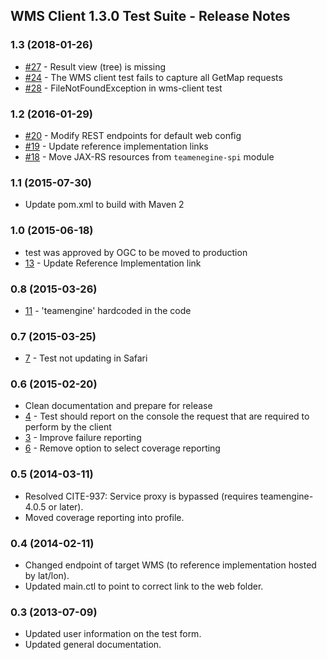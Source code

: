 ## WMS Client 1.3.0 Test Suite - Release Notes

### 1.3 (2018-01-26)
  - [#27](https://github.com/opengeospatial/ets-wms-client13/issues/27) - Result view (tree) is missing
  - [#24](https://github.com/opengeospatial/ets-wms-client13/issues/24) - The WMS client test fails to capture all GetMap requests
  - [#28](https://github.com/opengeospatial/ets-wms-client13/issues/28) - FileNotFoundException in wms-client test

### 1.2 (2016-01-29)
  - [#20](https://github.com/opengeospatial/ets-wms-client13/issues/20) - Modify REST endpoints for default web config
  - [#19](https://github.com/opengeospatial/ets-wms-client13/issues/19) - Update reference implementation links
  - [#18](https://github.com/opengeospatial/ets-wms-client13/issues/18) - Move JAX-RS resources from `teamenegine-spi` module

### 1.1 (2015-07-30)
- Update pom.xml to build with Maven 2

### 1.0 (2015-06-18)
  * test was approved by OGC to be moved to production
  * [13](https://github.com/opengeospatial/ets-wms-client13/issues/13) - Update Reference Implementation link

### 0.8 (2015-03-26)
    
   * [11](https://github.com/opengeospatial/ets-wms-client13/issues/8) - 'teamengine' hardcoded in the code
    
### 0.7 (2015-03-25)

   * [7](https://github.com/opengeospatial/ets-wms-client13/issues/7) - Test not updating in Safari

### 0.6 (2015-02-20)

   * Clean documentation and prepare for release
   * [4](https://github.com/opengeospatial/ets-wms-client13/issues/4) - Test should report on the console the request that are required to perform by the client
   * [3](https://github.com/opengeospatial/ets-wms-client13/issues/3) - Improve failure reporting
   * [6](https://github.com/opengeospatial/ets-wms-client13/issues/6) - Remove option to select coverage reporting
    
### 0.5 (2014-03-11)
  
  * Resolved CITE-937: Service proxy is bypassed (requires teamengine-4.0.5 or later).
  * Moved coverage reporting into profile.
  
### 0.4 (2014-02-11)

  * Changed endpoint of target WMS (to reference implementation hosted by lat/lon).
  * Updated main.ctl to point to correct link to the web folder.

### 0.3 (2013-07-09)

  * Updated user information on the test form.
  * Updated general documentation.
